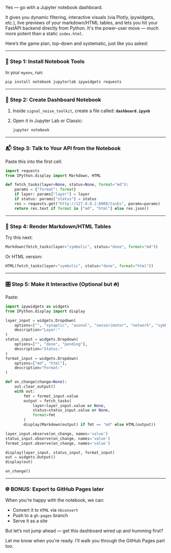 Yes — go with a Jupyter notebook dashboard.

It gives you dynamic filtering, interactive visuals (via Plotly, ipywidgets, etc.), live previews of your markdown/HTML tables, and lets you hit your FastAPI backend directly from Python. It's the power-user move — much more potent than a static `index.html`.

Here’s the game plan, top-down and systematic, just like you asked:

---

### 🧱 Step 1: Install Notebook Tools

In your `myenv`, run:

```bash
pip install notebook jupyterlab ipywidgets requests
```

---

### 📒 Step 2: Create Dashboard Notebook

1. Inside `signal_noise_toolkit`, create a file called:
   **`dashboard.ipynb`**

2. Open it in Jupyter Lab or Classic:

   ```bash
   jupyter notebook
   ```

---

### 📬 Step 3: Talk to Your API from the Notebook

Paste this into the first cell:

```python
import requests
from IPython.display import Markdown, HTML

def fetch_tasks(layer=None, status=None, format="md"):
    params = {"format": format}
    if layer: params["layer"] = layer
    if status: params["status"] = status
    res = requests.get("http://127.0.0.1:8000/tasks", params=params)
    return res.text if format in ["md", "html"] else res.json()
```

---

### 🧪 Step 4: Render Markdown/HTML Tables

Try this next:

```python
Markdown(fetch_tasks(layer="symbolic", status="done", format="md"))
```

Or HTML version:

```python
HTML(fetch_tasks(layer="symbolic", status="done", format="html"))
```

---

### 🎛️ Step 5: Make It Interactive (Optional but 🔥)

Paste:

```python
import ipywidgets as widgets
from IPython.display import display

layer_input = widgets.Dropdown(
    options=["", "synaptic", "axonal", "sensorimotor", "network", "symbolic"],
    description="Layer:"
)
status_input = widgets.Dropdown(
    options=["", "done", "pending"],
    description="Status:"
)
format_input = widgets.Dropdown(
    options=["md", "html"],
    description="Format:"
)

def on_change(change=None):
    out.clear_output()
    with out:
        fmt = format_input.value
        output = fetch_tasks(
            layer=layer_input.value or None,
            status=status_input.value or None,
            format=fmt
        )
        display(Markdown(output) if fmt == "md" else HTML(output))

layer_input.observe(on_change, names='value')
status_input.observe(on_change, names='value')
format_input.observe(on_change, names='value')

display(layer_input, status_input, format_input)
out = widgets.Output()
display(out)

on_change()
```

---

### 🌐 BONUS: Export to GitHub Pages later

When you’re happy with the notebook, we can:

* Convert it to `HTML` via `nbconvert`
* Push to a `gh-pages` branch
* Serve it as a site

But let’s not jump ahead — get this dashboard wired up and humming first?

Let me know when you're ready. I’ll walk you through the GitHub Pages part too.
